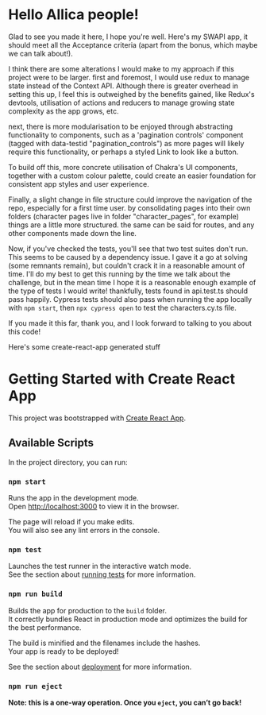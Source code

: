 # Hello Allica people!

Glad to see you made it here, I hope you're well.
Here's my SWAPI app, it should meet all the Acceptance criteria (apart from the bonus, which maybe we can talk about!).

I think there are some alterations I would make to my approach if this project were to be larger. first and foremost, I would use redux to manage state instead of the Context API. Although there is greater overhead in setting this up, I feel this is outweighed by the benefits gained, like Redux's devtools, utilisation of actions and reducers to manage growing state complexity as the app grows, etc.

next, there is more modularisation to be enjoyed through abstracting functionality to components, such as a 'pagination controls' component (tagged with data-testid "pagination_controls") as more pages will likely require this functionality, or perhaps a styled Link to look like a button.

To build off this, more concrete utilisation of Chakra's UI components, together with a custom colour palette, could create an easier foundation for consistent app styles and user experience.

Finally, a slight change in file structure could improve the navigation of the repo, especially for a first time user. by consolidating pages into their own folders (character pages live in folder "character_pages", for example) things are a little more structured. the same can be said for routes, and any other components made down the line.

Now, if you've checked the tests, you'll see that two test suites don't run. This seems to be caused by a dependency issue. I gave it a go at solving (some remnants remain), but couldn't crack it in a reasonable amount of time. I'll do my best to get this running by the time we talk about the challenge, but in the mean time I hope it is a reasonable enough example of the type of tests I would write! thankfully, tests found in api.test.ts should pass happily. Cypress tests should also pass when running the app locally with `npm start`, then `npx cypress open` to test the characters.cy.ts file.

If you made it this far, thank you, and I look forward to talking to you about this code!

Here's some create-react-app generated stuff

# Getting Started with Create React App

This project was bootstrapped with [Create React App](https://github.com/facebook/create-react-app).

## Available Scripts

In the project directory, you can run:

### `npm start`

Runs the app in the development mode.\
Open [http://localhost:3000](http://localhost:3000) to view it in the browser.

The page will reload if you make edits.\
You will also see any lint errors in the console.

### `npm test`

Launches the test runner in the interactive watch mode.\
See the section about [running tests](https://facebook.github.io/create-react-app/docs/running-tests) for more information.

### `npm run build`

Builds the app for production to the `build` folder.\
It correctly bundles React in production mode and optimizes the build for the best performance.

The build is minified and the filenames include the hashes.\
Your app is ready to be deployed!

See the section about [deployment](https://facebook.github.io/create-react-app/docs/deployment) for more information.

### `npm run eject`

**Note: this is a one-way operation. Once you `eject`, you can’t go back!**
